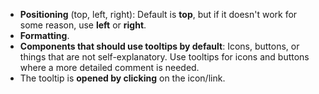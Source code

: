 - **Positioning** (top, left, right): Default is **top**, but if it doesn't work for some reason, use **left** or **right**.
- **Formatting**.
- **Components that should use tooltips by default**: Icons, buttons, or things that are not self-explanatory. Use tooltips for icons and buttons where a more detailed comment is needed.
- The tooltip is **opened by clicking** on the icon/link.
